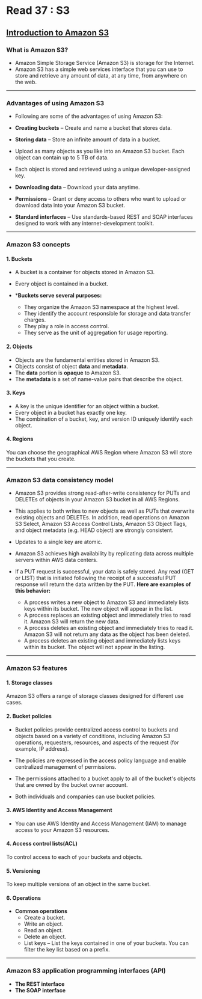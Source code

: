 # Read 37 : S3

## [Introduction to Amazon S3](https://docs.aws.amazon.com/AmazonS3/latest/userguide/Welcome.html)

### What is Amazon S3?

- Amazon Simple Storage Service (Amazon S3) is storage for the Internet. 
- Amazon S3 has a simple web services interface that you can use to store and retrieve any amount of data, at any time, from anywhere on the web. 

---

### Advantages of using Amazon S3
- Following are some of the advantages of using Amazon S3:

- **Creating buckets** – Create and name a bucket that stores data. 

- **Storing data** – Store an infinite amount of data in a bucket.
- Upload as many objects as you like into an Amazon S3 bucket. Each object can contain up to 5 TB of data.
- Each object is stored and retrieved using a unique developer-assigned key.

- **Downloading data** – Download your data anytime.

- **Permissions** – Grant or deny access to others who want to upload or download data into your Amazon S3 bucket. 

- **Standard interfaces** – Use standards-based REST and SOAP interfaces designed to work with any internet-development toolkit.

---

### Amazon S3 concepts

#### 1. **Buckets**
- A bucket is a container for objects stored in Amazon S3.
- Every object is contained in a bucket. 

- ***Buckets serve several purposes:**
    - They organize the Amazon S3 namespace at the highest level.
    - They identify the account responsible for storage and data transfer charges.
    - They play a role in access control.
    - They serve as the unit of aggregation for usage reporting.

#### 2. **Objects**
- Objects are the fundamental entities stored in Amazon S3. 
- Objects consist of object **data** and **metadata**. 
- The **data** portion is **opaque** to Amazon S3.
- The **metadata** is a set of name-value pairs that describe the object.

#### 3. **Keys**
- A key is the unique identifier for an object within a bucket.
- Every object in a bucket has exactly one key.
- The combination of a bucket, key, and version ID uniquely identify each object. 

#### 4. **Regions**
You can choose the geographical AWS Region where Amazon S3 will store the buckets that you create.

---

### Amazon S3 data consistency model
- Amazon S3 provides strong read-after-write consistency for PUTs and DELETEs of objects in your Amazon S3 bucket in all AWS Regions. 
- This applies to both writes to new objects as well as PUTs that overwrite existing objects and DELETEs. In addition, read operations on Amazon S3 Select, Amazon S3 Access Control Lists, Amazon S3 Object Tags, and object metadata (e.g. HEAD object) are strongly consistent.

- Updates to a single key are atomic. 

- Amazon S3 achieves high availability by replicating data across multiple servers within AWS data centers. 
- If a PUT request is successful, your data is safely stored. Any read (GET or LIST) that is initiated following the receipt of a successful PUT response will return the data written by the PUT. **Here are examples of this behavior:**
    - A process writes a new object to Amazon S3 and immediately lists keys within its bucket. The new object will appear in the list.
    - A process replaces an existing object and immediately tries to read it. Amazon S3 will return the new data.
    - A process deletes an existing object and immediately tries to read it. Amazon S3 will not return any data as the object has been deleted.
    - A process deletes an existing object and immediately lists keys within its bucket. The object will not appear in the listing.


---

### Amazon S3 features

#### 1. **Storage classes**
Amazon S3 offers a range of storage classes designed for different use cases.

#### 2. **Bucket policies**
- Bucket policies provide centralized access control to buckets and objects based on a variety of conditions, including Amazon S3 operations, requesters, resources, and aspects of the request (for example, IP address). 
- The policies are expressed in the access policy language and enable centralized management of permissions. 
- The permissions attached to a bucket apply to all of the bucket's objects that are owned by the bucket owner account.

- Both individuals and companies can use bucket policies.

#### 3. **AWS Identity and Access Management**
- You can use AWS Identity and Access Management (IAM) to manage access to your Amazon S3 resources.

#### 4. **Access control lists(ACL)**
To control access to each of your buckets and objects.

#### 5. **Versioning**
To keep multiple versions of an object in the same bucket.

#### 6. **Operations**
- **Common operations**
    - Create a bucket.
    - Write an object.
    - Read an object.
    - Delete an object.
    - List keys – List the keys contained in one of your buckets. You can filter the key list based on a prefix.

---

### Amazon S3 application programming interfaces (API)
- **The REST interface**
- **The SOAP interface**